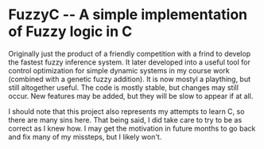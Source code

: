# FuzzyC -- A simple implementation of Fuzzy logic in C

Originally just the product of a friendly competition with a frind to develop the fastest fuzzy inference system.
It later developed into a useful tool for control optimization for simple dynamic systems in my course work (combined
with a genetic fuzzy addition). It is now mostyl a plaything, but still altogether useful. The code is mostly stable,
but changes may still occur. New features may be added, but they will be slow to appear if at all.

I should note that this project also represents my attempts to learn C, so there are many sins here. That being said,
I did take care to try to be as correct as I knew how. I may get the motivation in future months to go back and fix
many of my missteps, but I likely won't.

